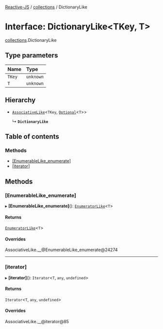 [Reactive-JS](../README.md) / [collections](../modules/collections.md) / DictionaryLike

# Interface: DictionaryLike<TKey, T\>

[collections](../modules/collections.md).DictionaryLike

## Type parameters

| Name | Type |
| :------ | :------ |
| `TKey` | `unknown` |
| `T` | `unknown` |

## Hierarchy

- [`AssociativeLike`](collections.AssociativeLike.md)<`TKey`, [`Optional`](../modules/functions.md#optional)<`T`\>\>

  ↳ **`DictionaryLike`**

## Table of contents

### Methods

- [[EnumerableLike\_enumerate]](collections.DictionaryLike.md#[enumerablelike_enumerate])
- [[iterator]](collections.DictionaryLike.md#[iterator])

## Methods

### [EnumerableLike\_enumerate]

▸ **[EnumerableLike_enumerate]**(): [`EnumeratorLike`](collections.EnumeratorLike.md)<`T`\>

#### Returns

[`EnumeratorLike`](collections.EnumeratorLike.md)<`T`\>

#### Overrides

AssociativeLike.\_\_@EnumerableLike\_enumerate@24274

___

### [iterator]

▸ **[iterator]**(): `Iterator`<`T`, `any`, `undefined`\>

#### Returns

`Iterator`<`T`, `any`, `undefined`\>

#### Overrides

AssociativeLike.\_\_@iterator@85
